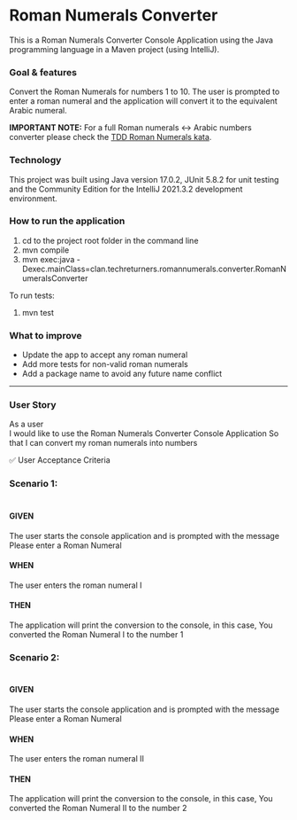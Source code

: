 # Roman Numerals Converter

This is a Roman Numerals Converter Console Application using the Java programming language in a Maven project (using IntelliJ).

### Goal & features
Convert the Roman Numerals for numbers 1 to 10. The user is prompted to enter a roman numeral and the application will convert it to the equivalent Arabic numeral.

**IMPORTANT NOTE:** For a full Roman numerals <-> Arabic numbers converter please check the [TDD Roman Numerals kata](https://github.com/abcpaem/tdd-roman-numerals-kata). 

### Technology
This project was built using Java version 17.0.2, JUnit 5.8.2 for unit testing and the Community Edition for the IntelliJ 2021.3.2 development environment.

### How to run the application
1) cd to the project root folder in the command line
2) mvn compile
3) mvn exec:java -Dexec.mainClass=clan.techreturners.romannumerals.converter.RomanNumeralsConverter

To run tests:
1) mvn test

### What to improve
- Update the app to accept any roman numeral
- Add more tests for non-valid roman numerals
- Add a package name to avoid any future name conflict 

---------------------------------------------------------------------------------------------------------

### User Story

As a user <br>
I would like to use the Roman Numerals Converter Console Application
So that I can convert my roman numerals into numbers

✅   User Acceptance Criteria

### Scenario 1:<br><br>

#### GIVEN
The user starts the console application and is prompted with the message Please enter a Roman Numeral
#### WHEN
The user enters the roman numeral I
#### THEN
The application will print the conversion to the console, in this case, You converted the Roman Numeral I to the number 1

### Scenario 2:<br><br>
#### GIVEN
The user starts the console application and is prompted with the message Please enter a Roman Numeral

#### WHEN
The user enters the roman numeral II

#### THEN
The application will print the conversion to the console, in this case, You converted the Roman Numeral II to the number 2

